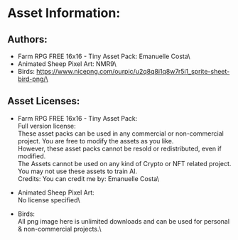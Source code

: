 # Asset Information:

## Authors:

- Farm RPG FREE 16x16 - Tiny Asset Pack: Emanuelle Costa\
- Animated Sheep Pixel Art: NMR9\
- Birds: https://www.nicepng.com/ourpic/u2q8q8i1q8w7r5i1_sprite-sheet-bird-png/\
      
## Asset Licenses:

- Farm RPG FREE 16x16 - Tiny Asset Pack:\
      Full version license:\
            These asset packs can be used in any commercial or non-commercial project. You are free to modify the assets as you like. \
            However, these asset packs cannot be resold or redistributed, even if modified. \
            The Assets cannot be used on any kind of Crypto or NFT related project.\
            You may not use these assets to train AI.\
            Credits: You can credit me by: Emanuelle Costa\
  
- Animated Sheep Pixel Art:\
      No license specified\
  
- Birds:\
      All png image here is unlimited downloads and can be used for personal & non-commercial projects.\
